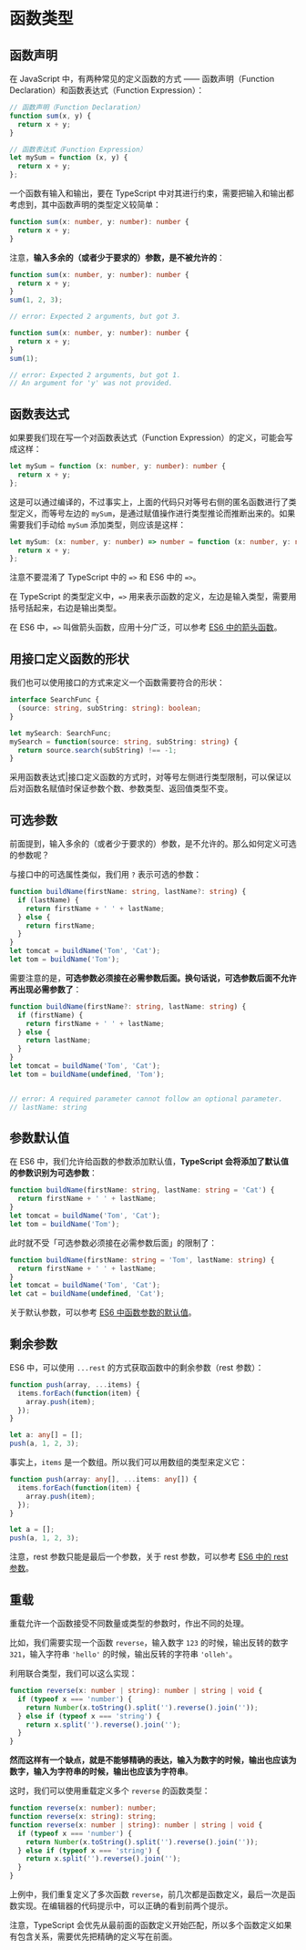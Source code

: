 # 函数类型

## 函数声明

在 JavaScript 中，有两种常见的定义函数的方式 —— 函数声明（Function Declaration）和函数表达式（Function Expression）：

```typescript
// 函数声明（Function Declaration）
function sum(x, y) {
  return x + y;
}

// 函数表达式（Function Expression）
let mySum = function (x, y) {
  return x + y;
};
```

一个函数有输入和输出，要在 TypeScript 中对其进行约束，需要把输入和输出都考虑到，其中函数声明的类型定义较简单：

```typescript
function sum(x: number, y: number): number {
  return x + y;
}
```

注意，**输入多余的（或者少于要求的）参数，是不被允许的**：

```typescript
function sum(x: number, y: number): number {
  return x + y;
}
sum(1, 2, 3);

// error: Expected 2 arguments, but got 3.
```

```typescript
function sum(x: number, y: number): number {
  return x + y;
}
sum(1);

// error: Expected 2 arguments, but got 1.
// An argument for 'y' was not provided.
```

## 函数表达式

如果要我们现在写一个对函数表达式（Function Expression）的定义，可能会写成这样：

```typescript
let mySum = function (x: number, y: number): number {
  return x + y;
};
```

这是可以通过编译的，不过事实上，上面的代码只对等号右侧的匿名函数进行了类型定义，而等号左边的 `mySum`，是通过赋值操作进行类型推论而推断出来的。如果需要我们手动给 `mySum` 添加类型，则应该是这样：

```typescript
let mySum: (x: number, y: number) => number = function (x: number, y: number): number {
  return x + y;
};
```

注意不要混淆了 TypeScript 中的 `=>` 和 ES6 中的 `=>`。

在 TypeScript 的类型定义中，`=>` 用来表示函数的定义，左边是输入类型，需要用括号括起来，右边是输出类型。

在 ES6 中，`=>` 叫做箭头函数，应用十分广泛，可以参考 [ES6 中的箭头函数](https://es6.ruanyifeng.com/#docs/function#箭头函数)。

## 用接口定义函数的形状

我们也可以使用接口的方式来定义一个函数需要符合的形状：

```typescript
interface SearchFunc {
  (source: string, subString: string): boolean;
}

let mySearch: SearchFunc;
mySearch = function(source: string, subString: string) {
  return source.search(subString) !== -1;
}
```

采用函数表达式|接口定义函数的方式时，对等号左侧进行类型限制，可以保证以后对函数名赋值时保证参数个数、参数类型、返回值类型不变。

## 可选参数

前面提到，输入多余的（或者少于要求的）参数，是不允许的。那么如何定义可选的参数呢？

与接口中的可选属性类似，我们用 `?` 表示可选的参数：

```typescript
function buildName(firstName: string, lastName?: string) {
  if (lastName) {
    return firstName + ' ' + lastName;
  } else {
    return firstName;
  }
}
let tomcat = buildName('Tom', 'Cat');
let tom = buildName('Tom');
```

需要注意的是，**可选参数必须接在必需参数后面。换句话说，可选参数后面不允许再出现必需参数了**：

```typescript
function buildName(firstName?: string, lastName: string) {
  if (firstName) {
    return firstName + ' ' + lastName;
  } else {
    return lastName;
  }
}
let tomcat = buildName('Tom', 'Cat');
let tom = buildName(undefined, 'Tom');


// error: A required parameter cannot follow an optional parameter.
// lastName: string
```

## 参数默认值

在 ES6 中，我们允许给函数的参数添加默认值，**TypeScript 会将添加了默认值的参数识别为可选参数**：

```typescript
function buildName(firstName: string, lastName: string = 'Cat') {
  return firstName + ' ' + lastName;
}
let tomcat = buildName('Tom', 'Cat');
let tom = buildName('Tom');
```

此时就不受「可选参数必须接在必需参数后面」的限制了：

```typescript
function buildName(firstName: string = 'Tom', lastName: string) {
  return firstName + ' ' + lastName;
}
let tomcat = buildName('Tom', 'Cat');
let cat = buildName(undefined, 'Cat');
```

关于默认参数，可以参考 [ES6 中函数参数的默认值](https://es6.ruanyifeng.com/#docs/function#函数参数的默认值)。

## 剩余参数

ES6 中，可以使用 `...rest` 的方式获取函数中的剩余参数（rest 参数）：

```typescript
function push(array, ...items) {
  items.forEach(function(item) {
    array.push(item);
  });
}

let a: any[] = [];
push(a, 1, 2, 3);
```

事实上，`items` 是一个数组。所以我们可以用数组的类型来定义它：

```typescript
function push(array: any[], ...items: any[]) {
  items.forEach(function(item) {
    array.push(item);
  });
}

let a = [];
push(a, 1, 2, 3);
```

注意，rest 参数只能是最后一个参数，关于 rest 参数，可以参考 [ES6 中的 rest 参数](https://es6.ruanyifeng.com/#docs/function#rest参数)。

## 重载

重载允许一个函数接受不同数量或类型的参数时，作出不同的处理。

比如，我们需要实现一个函数 `reverse`，输入数字 `123` 的时候，输出反转的数字 `321`，输入字符串 `'hello'` 的时候，输出反转的字符串 `'olleh'`。

利用联合类型，我们可以这么实现：

```typescript
function reverse(x: number | string): number | string | void {
  if (typeof x === 'number') {
    return Number(x.toString().split('').reverse().join(''));
  } else if (typeof x === 'string') {
    return x.split('').reverse().join('');
  }
}
```

**然而这样有一个缺点，就是不能够精确的表达，输入为数字的时候，输出也应该为数字，输入为字符串的时候，输出也应该为字符串**。

这时，我们可以使用重载定义多个 `reverse` 的函数类型：

```typescript
function reverse(x: number): number;
function reverse(x: string): string;
function reverse(x: number | string): number | string | void {
  if (typeof x === 'number') {
    return Number(x.toString().split('').reverse().join(''));
  } else if (typeof x === 'string') {
    return x.split('').reverse().join('');
  }
}
```

上例中，我们重复定义了多次函数 `reverse`，前几次都是函数定义，最后一次是函数实现。在编辑器的代码提示中，可以正确的看到前两个提示。

注意，TypeScript 会优先从最前面的函数定义开始匹配，所以多个函数定义如果有包含关系，需要优先把精确的定义写在前面。


